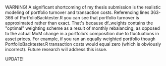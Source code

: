 WARNING!
A significant shortcoming of my thesis submission is the realistic modeling of portfolio turnover and transaction costs. Referencing lines 363-366 of PortfolioBacktester.R you can see that portfolio turnover is approximated rather than exact. That's because df_weights contains the "optimal" weighting scheme as a result of monthly rebalancing, as opposed to the actual MoM change in a portfolio’s composition due to fluctuations in asset prices. For example, if you ran an equally weighted portfolio though PortfolioBacktester.R transaction costs would equal zero (which is obviously incorrect). Future research will address this issue.

UPDATE!
